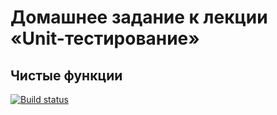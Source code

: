 # Домашнее задание к лекции «Unit-тестирование»

## Чистые функции

[![Build status](https://ci.appveyor.com/api/projects/status/3pl9kba69qon83os/branch/main?svg=true)](https://ci.appveyor.com/project/DarkElf2233/adv-js-hw4-1/branch/main)